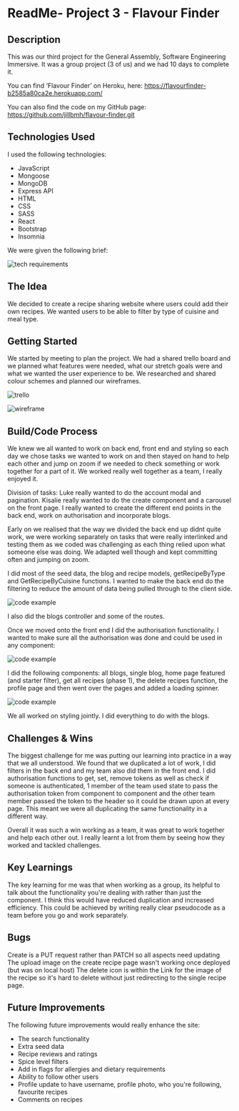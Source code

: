 # ReadMe- Project 3 - Flavour Finder

## Description

This was our third project for the General Assembly, Software Engineering Immersive. It was a group project (3 of us) and we had 10 days to complete it. 

You can find ‘Flavour Finder’ on Heroku, here: https://flavourfinder-b2585a80ca2e.herokuapp.com/

You can also find the code on my GitHub page: https://github.com/jillbmh/flavour-finder.git

## Technologies Used

I used the following technologies:

* JavaScript
* Mongoose
* MongoDB
* Express API
* HTML
* CSS
* SASS
* React
* Bootstrap
* Insomnia

We were given the following brief:

![tech requirements](/client/src/images/p3-req.pmg.png)

## The Idea

We decided to create a recipe sharing website where users could add their own recipes. We wanted users to be able to filter by type of cuisine and meal type.

## Getting Started

We started by meeting to plan the project. We had a shared trello board and we planned what features were needed, what our stretch goals were and what we wanted the user experience to be. We researched and shared colour schemes and planned our wireframes.

![trello](client/src/images/p3-trello.png)

![wireframe](/client/src/images/p3-wireframe.png)


## Build/Code Process

We knew we all wanted to work on back end, front end and styling so each day we chose tasks we wanted to work on and then stayed on hand to help each other and jump on zoom if we needed to check something or work together for a part of it. We worked really well together as a team, I really enjoyed it.  

Division of tasks: Luke really wanted to do the account modal and pagination. Kisalie really wanted to do the create component and a carousel on the front page. I really wanted to create the different end points in the back end, work on authorisation and incorporate blogs. 

Early on we realised that the way we divided the back end up didnt quite work, we were working separately on tasks that were really interlinked and testing them as we coded was challenging as each thing relied upon what someone else was doing. We adapted well though and kept committing often and jumping on zoom. 

I did most of the seed data, the blog and recipe models, getRecipeByType and GetRecipeByCuisine functions. I wanted to make the back end do the filtering to reduce the amount of data being pulled through to the client side.

![code example](client/src/images/p3-code1.png)

I also did the blogs controller and some of the routes. 

Once we moved onto the front end I did the authorisation functionality. I wanted to make sure all the authorisation was done and could be used in any component:

![code example](client/src/images/p3-code2.png)

I did the following components: all blogs, single blog, home page featured (and starter filter), get all recipes (phase 1), the delete recipes function, the profile page and then went over the pages and added a loading spinner. 

![code example](client/src/images/p3-code3.png)

We all worked on styling jointly. I did everything to do with the blogs.


## Challenges & Wins

The biggest challenge for me was putting our learning into practice in a way that we all understood. We found that we duplicated a lot of work, I did filters in the back end and my team also did them in the front end. I did authorisation functions to get, set, remove tokens as well as check if someone is authenticated, 1 member of the team used state to pass the authorisation token from component to component and the other team member passed the token to the header so it could be drawn upon at every page. This meant we were all duplicating the same functionality in a different way. 

Overall it was such a win working as a team, it was great to work together and help each other out. I really learnt a lot from them by seeing how they worked and tackled challenges.


## Key Learnings

The key learning for me was that when working as a group, its helpful to talk about the functionality you're dealing with rather than just the component. I think this would have reduced duplication and increased efficiency. This could be achieved by writing really clear pseudocode as a team before you go and work separately.


## Bugs

Create is a PUT request rather than PATCH so all aspects need updating
The upload image on the create recipe page wasn't working once deployed (but was on local host)
The delete icon is within the Link for the image of the recipe so it's hard to delete without just redirecting to the single recipe page.


## Future Improvements

The following future improvements would really enhance the site:
* The search functionality
* Extra seed data
* Recipe reviews and ratings
* Spice level filters
* Add in flags for allergies and dietary requirements
* Ability to follow other users
* Profile update to have username, profile photo, who you're following, favourite recipes
* Comments on recipes
